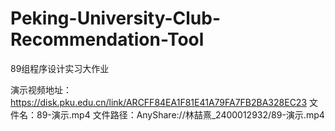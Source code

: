 # Peking-University-Club-Recommendation-Tool

89组程序设计实习大作业

演示视频地址：
https://disk.pku.edu.cn/link/ARCFF84EA1F81E41A79FA7FB2BA328EC23
文件名：89-演示.mp4
文件路径：AnyShare://林喆熹_2400012932/89-演示.mp4
